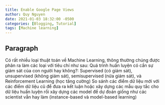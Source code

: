 ```yaml
---
title: Enable Google Page Views
author: Quy Nguyen
date: 2021-01-03 18:32:00 -0500
categories: [Blogging, Tutorial]
tags: [Machine learning]
---
```


## Paragraph
Có rất nhiều loại thuật toán về Machine Learning, thông thường chúng được phân ra làm các loại với tiêu chí như sau:
Quá trình huấn luyện có cần sự giám sát của con người hay không?: Supervised (có giám sát), unsupervised (không giám sát), semisupervised (nửa giám sát), và Reinforcement Learning (học tăng cường)
So sánh các điểm dữ liệu mới với các điểm dữ liệu cũ để đưa ra kết luận hoặc xây dựng các mẫu quy tắc cho dữ liệu huấn luyện rồi xây dựng các model để dự đoán giống như các scientist vẫn hay làm (instance-based và model-based learning)
